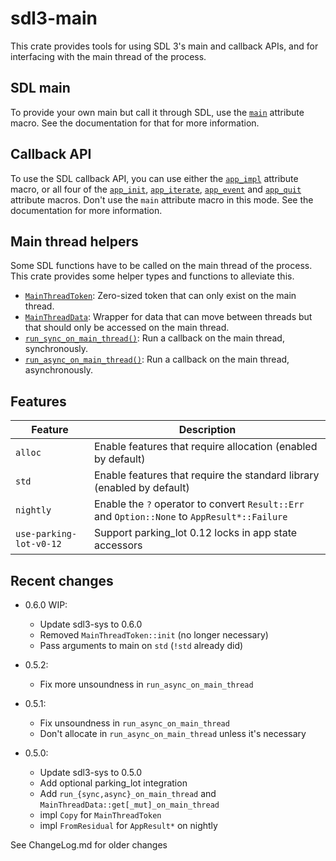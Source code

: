 # sdl3-main

This crate provides tools for using SDL 3's main and callback APIs, and
for interfacing with the main thread of the process.

## SDL main

To provide your own main but call it through SDL, use the [`main`] attribute macro.
See the documentation for that for more information.

## Callback API

To use the SDL callback API, you can use either the [`app_impl`] attribute macro,
or all four of the [`app_init`], [`app_iterate`], [`app_event`] and [`app_quit`]
attribute macros. Don't use the `main` attribute macro in this mode.
See the documentation for more information.

## Main thread helpers

Some SDL functions have to be called on the main thread of the process. This crate
provides some helper types and functions to alleviate this.

- [`MainThreadToken`]\: Zero-sized token that can only exist on the main thread.
- [`MainThreadData`]\: Wrapper for data that can move between threads but that should
                      only be accessed on the main thread.
- [`run_sync_on_main_thread()`]\: Run a callback on the main thread, synchronously.
- [`run_async_on_main_thread()`]\: Run a callback on the main thread, asynchronously.

## Features
| Feature                 | Description |
| ----------------------- | ----------- |
| `alloc`                 | Enable features that require allocation (enabled by default) |
| `std`                   | Enable features that require the standard library (enabled by default) |
| `nightly`               | Enable the `?` operator to convert `Result::Err` and `Option::None` to `AppResult*::Failure` |
| `use-parking-lot-v0-12` | Support parking_lot 0.12 locks in app state accessors |

## Recent changes

- 0.6.0 WIP:
    - Update sdl3-sys to 0.6.0
    - Removed `MainThreadToken::init` (no longer necessary)
    - Pass arguments to main on `std` (`!std` already did)

- 0.5.2:
    - Fix more unsoundness in `run_async_on_main_thread`

- 0.5.1:
    - Fix unsoundness in `run_async_on_main_thread`
    - Don't allocate in `run_async_on_main_thread` unless it's necessary

- 0.5.0:
    - Update sdl3-sys to 0.5.0
    - Add optional parking_lot integration
    - Add `run_{sync,async}_on_main_thread` and `MainThreadData::get[_mut]_on_main_thread`
    - impl `Copy` for `MainThreadToken`
    - impl `FromResidual` for `AppResult*` on nightly

See ChangeLog.md for older changes

[`main`]: <https://docs.rs/sdl3-main/0.5.2/sdl3_main/attr.main.html>
[`app_impl`]: <https://docs.rs/sdl3-main/0.5.2/sdl3_main/attr.app_impl.html>
[`app_init`]: <https://docs.rs/sdl3-main/0.5.2/sdl3_main/attr.app_init.html>
[`app_iterate`]: <https://docs.rs/sdl3-main/0.5.2/sdl3_main/attr.app_impl.html>
[`app_event`]: <https://docs.rs/sdl3-main/0.5.2/sdl3_main/attr.app_event.html>
[`app_quit`]: <https://docs.rs/sdl3-main/0.5.2/sdl3_main/attr.app_quit.html>
[`MainThreadToken`]: <https://docs.rs/sdl3-main/0.5.2/sdl3_main/struct.MainThreadToken.html>
[`MainThreadData`]: <https://docs.rs/sdl3-main/0.5.2/sdl3_main/struct.MainThreadData.html>
[`run_sync_on_main_thread()`]: <https://docs.rs/sdl3-main/0.5.2/sdl3_main/fn.run_sync_on_main_thread.html>
[`run_async_on_main_thread()`]: <https://docs.rs/sdl3-main/0.5.2/sdl3_main/fn.run_async_on_main_thread.html>
